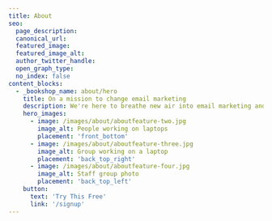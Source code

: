 ```yaml
---
title: About
seo:
  page_description:
  canonical_url:
  featured_image:
  featured_image_alt:
  author_twitter_handle:
  open_graph_type:
  no_index: false
content_blocks:
  - _bookshop_name: about/hero
    title: On a mission to change email marketing
    description: We're here to breathe new air into email marketing and help grow your business.
    hero_images:
      - image: /images/about/aboutfeature-two.jpg
        image_alt: People working on laptops
        placement: 'front_bottom'
      - image: /images/about/aboutfeature-three.jpg
        image_alt: Group working on a laptop
        placement: 'back_top_right'
      - image: /images/about/aboutfeature-four.jpg
        image_alt: Staff group photo
        placement: 'back_top_left'
    button:
      text: 'Try This Free'
      link: '/signup'
---
```

